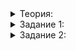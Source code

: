 <details>  
<summary>Теория:</summary>

# Перечислимые типы

На целочисленных типах основаны перечислимые, или перечисляемые, — тип данных с конечным числом упорядоченных именованных значений.

Перечислимый тип объявляют ключевым словом  `enum`. После ключевого слова пишут идентификатор перечисления, затем перечислители. В зависимости от позиции в наборе перечислителям присваиваются целочисленные значения:

```cpp
enum CatBreed {
  RUSSIAN_BLUE,        //присваивается значение 0
  MAINE_COON,         //присваивается значение 1
  BRITISH_SHORTHAIR, //присваивается значение 2
  SIBERIAN          //присваивается значение 3
};

enum DogBreed {
  SIBERIAN_HUSKY,
  GOLDEN_RETRIEVER
  POMERANIAN,
  SAMOYED
};

```

Переменные этого типа принимают значения из заранее известного ограниченного набора. Перечислители и перечисление расположены в едином пространстве имён. Поэтому перечислители в разных наборах не должны повторяться. Например, сибирскую кошку и сибирскую хаски нельзя назвать  `SIBERIAN`  одновременно. Но  `SIBERIAN`  и  `SIBERIAN_HUSKY`  — разные перечислители, и проблем не возникает.

В перечислениях бывают иные проблемы и связаны они с преобразованием типов. При логических и арифметических операциях перечислимые типы неявно преобразуются к целочисленным с автоматически присвоенным значением. То есть значение русской голубой кошки и сибирской хаски будет 0, а значение мейн-куна и золотистого ретривера — 1.

Чтобы избежать неприятностей с  `enum`, в C++11 появился более удобный способ перечисления:  `enum class`. Каждый  `enum class`  считается уникальным типом. Поэтому компилятор не будет проводить операции с перечислителями из разных наборов и выдаст ошибку.

![1.png](https://github.com/AYglazk0v/practicum_Cpp_developer/blob/main/sprint1/%D0%9F%D0%B5%D1%80%D0%B5%D1%87%D0%B8%D1%81%D0%BB%D0%B8%D0%BC%D1%8B%D0%B5_%D1%82%D0%B8%D0%BF%D1%8B/image/1.png?raw=true)

Посмотрим, как это работает на примере. Напишем функцию, которая обрабатывает запросы ко множеству:

```cpp
void ProcessRequest(
    set<int>& numbers,
    /* ??? */ request_type,
    int request_data) {
  if (/* запрос на добавление */) {
    numbers.insert(request_data);
  } else if (/* запрос на удаление */) {
    numbers.erase(request_data);
  } else if (/* запрос на умножение на -1 */) {
    if (numbers.count(request_data) == 1) {
      numbers.erase(request_data);
      numbers.insert(-request_data);
    }
  }
}

ProcessRequest(numbers, /* добавить */, 8);
ProcessRequest(numbers, /* умножить на -1 */, 8);
ProcessRequest(numbers, /* удалить */, -8);

```

Выберем оптимальный тип параметра  `request_type`. Рассмотрим несколько вариантов.

### request_type — строка

```cpp
void ProcessRequest(
		    set<int>& numbers,
		    const string& request_type,
		    int request_data) {
	  if (request_type == "ADD"s) {
		    numbers.insert(request_data);
	  } else if (request_type == "REMOVE"s) {
		    numbers.erase(request_data);
	  } else if (request_type == "NEGATE"s) {
		    if (numbers.count(request_data) == 1) {
			      numbers.erase(request_data);
			      numbers.insert(-request_data);
		    }
	  }
}

ProcessRequest(numbers, "ADD"s, 8);
ProcessRequest(numbers, "NEGATE"s, 8);
ProcessRequest(numbers, "REMOVE"s, -8);

```

Плюсы:

-   Код легко читать.

Минусы:

-   Тип  `string`  предназначен для произвольных строк, а мы храним в нём заранее известные. То есть тратим лишнюю память на хранение наборов символов и лишнее время на сравнение строк в функции  `ProcessRequest`.
-   При вызове функции легко сделать опечатку в типе запроса. Тогда вместо ошибки компиляции запрос проигнорируется.

### request_type — число

```cpp
void ProcessRequest(
		    set<int>& numbers,
		    int request_type,
		    int request_data) {
	  if (request_type == 0) {
		    numbers.insert(request_data);
	  } else if (request_type == 1) {
		    numbers.erase(request_data);
	  } else if (request_type == 2) {
		    if (numbers.count(request_data) == 1) {
			      numbers.erase(request_data);
			      numbers.insert(-request_data);
		    }
	  }
}

ProcessRequest(numbers, 0, 8);
ProcessRequest(numbers, 2, 8);
ProcessRequest(numbers, 1, -8);

```

Плюсы:

-   Эффективнее, чем вариант со строкой.

Минусы:

-   Без комментариев непонятно, что такое  `0`,  `1`  и  `2`  во втором аргументе функции  `ProcessRequest`.

Код будет понятнее, если объявить именованные константы для различных типов запросов:

```cpp
const int REQUEST_ADD = 0;
const int REQUEST_REMOVE = 1;
const int REQUEST_NEGATE = 2;

void ProcessRequest(
		    set<int>& numbers,
		    int request_type,
		    int request_data) {
	  if (request_type == REQUEST_ADD) {
		    numbers.insert(request_data);
	  } else if (request_type == REQUEST_REMOVE) {
		    numbers.erase(request_data);
	  } else if (request_type == REQUEST_NEGATE) {
		    if (numbers.count(request_data) == 1) {
			      numbers.erase(request_data);
			      numbers.insert(-request_data);
		    }
	  }
}

ProcessRequest(numbers, REQUEST_ADD, 8);
ProcessRequest(numbers, REQUEST_NEGATE, 8);
ProcessRequest(numbers, REQUEST_REMOVE, -8);

```

В константы мы добавили префикс REQUEST_, чтобы не занимать популярные названия ADD, REMOVE и NEGATE. Так, ADD и NEGATE могут быть названиями арифметических операций.

Плюсы:

-   Код с константами понятнее.

Минусы:

-   При вызове функции  `ProcessRequest`  легко сделать опечатку и перепутать второй и третий аргументы: передать тип запроса в качестве значения и наоборот. В этом случае вместо ошибки компиляции получим обработку другого запроса, возможно, формально корректного. Ошибки такого рода тяжело искать.
-   Компилятор не станет препятствовать использованию чисел в явном виде вместо констант. Вызов  `ProcessRequest(numbers, 0, 8)`  он будет считать корректным.
-   Константу — REQUEST_REMOVE например, — можно умножить на два как обычное число.

Чтобы избежать этих проблем, попробуем сделать параметр  `request_type`  отдельным перечислимым типом данных.

### request_type — enum class

Объявим перечислимый тип  `RequestType`  с тремя возможными значениями: ADD, REMOVE, NEGATE:

```cpp
enum class RequestType {
	  ADD,
	  REMOVE,
	  NEGATE
};

void ProcessRequest(
		    set<int>& numbers,
		    RequestType request_type,
		    int request_data) {
	  if (request_type == RequestType::ADD) {
		    numbers.insert(request_data);
	  } else if (request_type == RequestType::REMOVE) {
		    numbers.erase(request_data);
	  } else if (request_type == RequestType::NEGATE) {
		    if (numbers.count(request_data) == 1) {
			      numbers.erase(request_data);
			      numbers.insert(-request_data);
		    }
	  }
}

ProcessRequest(numbers, RequestType::ADD, 8);
ProcessRequest(numbers, RequestType::NEGATE, 8);
ProcessRequest(numbers, RequestType::REMOVE, -8);


```

-   Тип  `RequestType`  объявлен ключевыми словами  `enum class`. В фигурных скобках — идентификаторы возможных значений типа.
-   `RequestType`  может быть типом переменной или типом параметра функции.
-   Перед значением типа стоит префикс  `RequestType::`. Вызов функции  `ProcessRequest(numbers, ADD, 8)`  не скомпилируется, имя ADD останется свободным.

`RequestType`  и целочисленные типы неявно преобразовываться друг к другу не будут. Следовательно, вызов функции  `ProcessRequest(numbers, 8, RequestType::ADD)`  с перепутанными аргументами не скомпилируется.

Значения одного перечислимого типа — например  `RequestType`, — сравнивают друг с другом операторами  `==`,  `!=`,  `<`  и  `>`. Значения перечислимых типов могут быть элементами множеств или ключами словарей. Порядок между значениями соответствует порядку их определения при объявлении типа. В нашем примере  `RequestType::ADD < RequestType::REMOVE`  и  `RequestType::REMOVE < RequestType::NEGATE`.
</details>  



<details>  
<summary>Задание 1:</summary>
<p>Расширим функционал вашей поисковой системы: добавим перечислимые типы и статусы документов. Каждый документ при добавлении будет помечаться как актуальный (ACTUAL), устаревший (IRRELEVANT), отклонённый (BANNED) или удалённый (REMOVED).</p>

<p>Начиная с этой задачи вам больше не придётся отправлять на проверку функцию <code>main</code>, реализовывать ввод и вывод данных. Важно, чтобы класс <code>SearchServer</code> и вспомогательные структуры и функции удовлетворяли всем условиям.</p>

<ul>
<li>Объявите перечислимый тип <code>DocumentStatus</code> со значениями ACTUAL, IRRELEVANT, BANNED, REMOVED.</li>
<li>Добавьте статус документа третьим параметром метода <code>AddDocument</code>. Итого параметры будут следующими: <code>int document_id, const string&amp; document, DocumentStatus status, const vector&lt;int&gt;&amp; ratings</code>. Этот статус сохраните для документа по его <code>document_id</code>.</li>
<li>Добавьте статус вторым параметром метода <code>FindTopDocuments</code>. Параметры теперь будут такими: <code>const string&amp; raw_query, DocumentStatus status</code>. Метод должен возвращать пять лучших документов, отсортированных по релевантности, и выбирать только среди документов с указанным статусом. Фильтрация по статусу пусть происходит до отсечения лучших документов. Возвращать статусы найденных документов не нужно.</li>
</ul>

<p><strong>Пример</strong></p>

<pre><code class="language-cpp">void PrintDocument(const Document&amp; document) {
    cout &lt;&lt; &quot;{ &quot;s
         &lt;&lt; &quot;document_id = &quot;s &lt;&lt; document.id &lt;&lt; &quot;, &quot;s
         &lt;&lt; &quot;relevance = &quot;s &lt;&lt; document.relevance &lt;&lt; &quot;, &quot;s
         &lt;&lt; &quot;rating = &quot;s &lt;&lt; document.rating
         &lt;&lt; &quot; }&quot;s &lt;&lt; endl;
}

int main() {
    SearchServer search_server;
    search_server.SetStopWords(&quot;и в на&quot;s);

    search_server.AddDocument(0, &quot;белый кот и модный ошейник&quot;s,        DocumentStatus::ACTUAL, {8, -3});
    search_server.AddDocument(1, &quot;пушистый кот пушистый хвост&quot;s,       DocumentStatus::ACTUAL, {7, 2, 7});
    search_server.AddDocument(2, &quot;ухоженный пёс выразительные глаза&quot;s, DocumentStatus::ACTUAL, {5, -12, 2, 1});
    search_server.AddDocument(3, &quot;ухоженный скворец евгений&quot;s,         DocumentStatus::BANNED, {9});

    cout &lt;&lt; &quot;ACTUAL:&quot;s &lt;&lt; endl;
    for (const Document&amp; document : search_server.FindTopDocuments(&quot;пушистый ухоженный кот&quot;s, DocumentStatus::ACTUAL)) {
        PrintDocument(document);
    }

    cout &lt;&lt; &quot;BANNED:&quot;s &lt;&lt; endl;
    for (const Document&amp; document : search_server.FindTopDocuments(&quot;пушистый ухоженный кот&quot;s, DocumentStatus::BANNED)) {
        PrintDocument(document);
    }

    return 0;
}
</code></pre>

<p><strong>Вывод</strong></p>

<pre><code>ACTUAL:
{ document_id = 1, relevance = 0.866434, rating = 5 }
{ document_id = 0, relevance = 0.173287, rating = 2 }
{ document_id = 2, relevance = 0.173287, rating = -1 }
BANNED:
{ document_id = 3, relevance = 0.231049, rating = 9 }
</code></pre>

<h3>Подсказка</h3>

<p>Создайте отдельную структуру для хранения внутренних данных о документе и сложите в неё рейтинг и статус. Объявить её можно в приватной части класса поисковой системы.</p>

</details> 

<details>  
<summary>Задание 2:</summary> 
<p>Большинство людей интересуется только актуальной информацией. Поэтому неясно, зачем просить пользователя поисковой системы каждый раз передавать статус. Научите метод <code>FindTopDocuments</code> обходиться одним аргументом — поисковым запросом. То есть поиск должен производиться только по актуальным документам.</p>

<p>Этого можно добиться, указав для параметра-статуса значение по умолчанию:</p>

<pre><code class="language-cpp">vector&lt;Document&gt; FindTopDocuments(
				const string&amp; raw_query, DocumentStatus status = DocumentStatus::ACTUAL
) const {
		// реализация метода
}
</code></pre>

<p><strong>Пример</strong></p>

<pre><code class="language-cpp">void PrintDocument(const Document&amp; document) {
    cout &lt;&lt; &quot;{ &quot;s
         &lt;&lt; &quot;document_id = &quot;s &lt;&lt; document.id &lt;&lt; &quot;, &quot;s
         &lt;&lt; &quot;relevance = &quot;s &lt;&lt; document.relevance &lt;&lt; &quot;, &quot;s
         &lt;&lt; &quot;rating = &quot;s &lt;&lt; document.rating
         &lt;&lt; &quot; }&quot;s &lt;&lt; endl;
}

int main() {
    SearchServer search_server;
    search_server.SetStopWords(&quot;и в на&quot;s);

    search_server.AddDocument(0, &quot;белый кот и модный ошейник&quot;s,        DocumentStatus::ACTUAL, {8, -3});
    search_server.AddDocument(1, &quot;пушистый кот пушистый хвост&quot;s,       DocumentStatus::ACTUAL, {7, 2, 7});
    search_server.AddDocument(2, &quot;ухоженный пёс выразительные глаза&quot;s, DocumentStatus::ACTUAL, {5, -12, 2, 1});
    search_server.AddDocument(3, &quot;ухоженный скворец евгений&quot;s,         DocumentStatus::BANNED, {9});

    cout &lt;&lt; &quot;ACTUAL:&quot;s &lt;&lt; endl;
    for (const Document&amp; document : search_server.FindTopDocuments(&quot;пушистый ухоженный кот&quot;s)) {
        PrintDocument(document);
    }

    cout &lt;&lt; &quot;BANNED:&quot;s &lt;&lt; endl;
    for (const Document&amp; document : search_server.FindTopDocuments(&quot;пушистый ухоженный кот&quot;s, DocumentStatus::BANNED)) {
        PrintDocument(document);
    }
}
</code></pre>

<p><strong>Вывод</strong></p>

<pre><code>ACTUAL:
{ document_id = 1, relevance = 0.866434, rating = 5 }
{ document_id = 0, relevance = 0.173287, rating = 2 }
{ document_id = 2, relevance = 0.173287, rating = -1 }
BANNED:
{ document_id = 3, relevance = 0.231049, rating = 9 }
</code></pre>

<h3>Подсказка</h3>

<p>Достаточно добавить <code>= DocumentStatus::ACTUAL</code> сразу после второго параметра метода <code>FindTopDocuments</code>.</p>

</details>  
